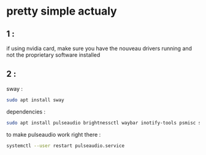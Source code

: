 # pretty simple actualy

## 1 :

if using nvidia card, make sure you have the nouveau drivers running and not the proprietary software installed

## 2 :

sway :

```sh
sudo apt install sway
```

dependencies :
```sh
sudo apt install pulseaudio brightnessctl waybar inotify-tools psmisc swaybg wofi
```
to make pulseaudio work right there :

```sh
systemctl --user restart pulseaudio.service
```

